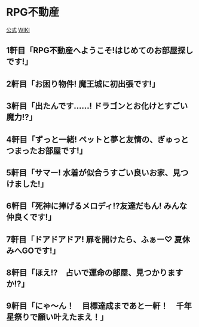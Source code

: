 # RPG不動産

[公式](https://rpg-rs.jp/) 
[WIKI](https://ja.wikipedia.org/wiki/RPG%E4%B8%8D%E5%8B%95%E7%94%A3) 

## 1軒目「RPG不動産へようこそ!はじめてのお部屋探しです!」

## 2軒目「お困り物件! 魔王城に初出張です!」

## 3軒目「出たんです……! ドラゴンとお化けとすごい魔力!?」

## 4軒目「ずっと一緒! ペットと夢と友情の、ぎゅっとつまったお部屋です!」

## 5軒目「サマー! 水着が似合うすごい良いお家、見つけました!」

## 6軒目「死神に捧げるメロディ!?友達だもん! みんな仲良くです!」

## 7軒目「ドアドアドア! 扉を開けたら、ふぁー♡ 夏休みへGOです!」

## 8軒目「ほえ!?　占いで運命の部屋、見つかりますか!?」

## 9軒目「にゃ～ん！　目標達成まであと一軒！　千年星祭りで願い叶えたまえ！」
